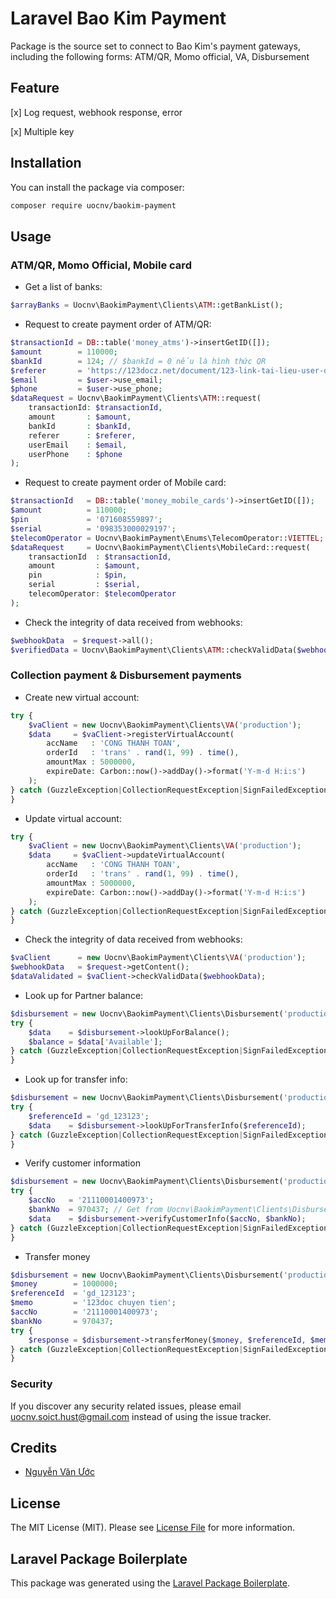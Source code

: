 # Laravel Bao Kim Payment

Package is the source set to connect to Bao Kim's payment gateways, including the following forms: ATM/QR, Momo
official, VA, Disbursement

## Feature

[x] Log request, webhook response, error

[x] Multiple key

## Installation

You can install the package via composer:

```bash
composer require uocnv/baokim-payment
```

## Usage

### ATM/QR, Momo Official, Mobile card

- Get a list of banks:

```php
$arrayBanks = Uocnv\BaokimPayment\Clients\ATM::getBankList();
```

- Request to create payment order of ATM/QR:

```php
$transactionId = DB::table('money_atms')->insertGetID([]);
$amount        = 110000;
$bankId        = 124; // $bankId = 0 nếu là hình thức QR
$referer       = 'https://123docz.net/document/123-link-tai-lieu-user-dang-xem.htm';
$email         = $user->use_email;
$phone         = $user->use_phone;
$dataRequest = Uocnv\BaokimPayment\Clients\ATM::request(
    transactionId: $transactionId,
    amount       : $amount,
    bankId       : $bankId,
    referer      : $referer,
    userEmail    : $email,
    userPhone    : $phone
);
```

- Request to create payment order of Mobile card:

```php
$transactionId   = DB::table('money_mobile_cards')->insertGetID([]);
$amount          = 110000;
$pin             = '071608559897';
$serial          = '098353000029197';
$telecomOperator = Uocnv\BaokimPayment\Enums\TelecomOperator::VIETTEL;
$dataRequest     = Uocnv\BaokimPayment\Clients\MobileCard::request(
    transactionId  : $transactionId,
    amount         : $amount,
    pin            : $pin,
    serial         : $serial,
    telecomOperator: $telecomOperator
);
```

- Check the integrity of data received from webhooks:

```php
$webhookData  = $request->all();
$verifiedData = Uocnv\BaokimPayment\Clients\ATM::checkValidData($webhookData);
```

### Collection payment & Disbursement payments

- Create new virtual account:

```php
try {
    $vaClient = new Uocnv\BaokimPayment\Clients\VA('production');
    $data     = $vaClient->registerVirtualAccount(
        accName   : 'CONG THANH TOAN',
        orderId   : 'trans' . rand(1, 99) . time(),
        amountMax : 5000000,
        expireDate: Carbon::now()->addDay()->format('Y-m-d H:i:s')
    );
} catch (GuzzleException|CollectionRequestException|SignFailedException) {
}
```

- Update virtual account:

```php
try {
    $vaClient = new Uocnv\BaokimPayment\Clients\VA('production');
    $data     = $vaClient->updateVirtualAccount(
        accName   : 'CONG THANH TOAN',
        orderId   : 'trans' . rand(1, 99) . time(),
        amountMax : 5000000,
        expireDate: Carbon::now()->addDay()->format('Y-m-d H:i:s')
    );
} catch (GuzzleException|CollectionRequestException|SignFailedException) {
}
```

- Check the integrity of data received from webhooks:

```php
$vaClient      = new Uocnv\BaokimPayment\Clients\VA('production');
$webhookData   = $request->getContent();
$dataValidated = $vaClient->checkValidData($webhookData);
```

- Look up for Partner balance:

```php
$disbursement = new Uocnv\BaokimPayment\Clients\Disbursement('production');
try {
    $data    = $disbursement->lookUpForBalance();
    $balance = $data['Available'];
} catch (GuzzleException|CollectionRequestException|SignFailedException) {
}
```

- Look up for transfer info:

```php
$disbursement = new Uocnv\BaokimPayment\Clients\Disbursement('production');
try {
    $referenceId = 'gd_123123';
    $data    = $disbursement->lookUpForTransferInfo($referenceId);
} catch (GuzzleException|CollectionRequestException|SignFailedException) {
}
```

- Verify customer information

```php
$disbursement = new Uocnv\BaokimPayment\Clients\Disbursement('production');
try {
    $accNo   = '21110001400973';
    $bankNo  = 970437; // Get from Uocnv\BaokimPayment\Clients\Disbursement::BANK_TRANSFER_ASSISTANCE
    $data    = $disbursement->verifyCustomerInfo($accNo, $bankNo);
} catch (GuzzleException|CollectionRequestException|SignFailedException) {
}
```

- Transfer money

```php
$disbursement = new Uocnv\BaokimPayment\Clients\Disbursement('production');
$money        = 1000000;
$referenceId  = 'gd_123123';
$memo         = '123doc chuyen tien';
$accNo        = '21110001400973';
$bankNo       = 970437;
try {
    $response = $disbursement->transferMoney($money, $referenceId, $memo, $accNo, $bankNo);
} catch (GuzzleException|CollectionRequestException|SignFailedException) {
}
```

### Security

If you discover any security related issues, please email uocnv.soict.hust@gmail.com instead of using the issue tracker.

## Credits

- [Nguyễn Văn Ước](https://github.com/uocnv)

## License

The MIT License (MIT). Please see [License File](LICENSE.md) for more information.

## Laravel Package Boilerplate

This package was generated using the [Laravel Package Boilerplate](https://laravelpackageboilerplate.com).
